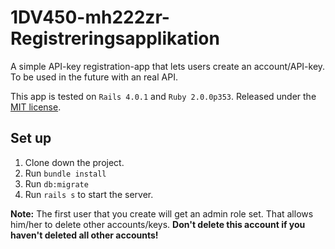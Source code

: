 # 1DV450-mh222zr-Registreringsapplikation
A simple API-key registration-app that lets users create an account/API-key. To be used in the future with an real API.

This app is tested on `Rails 4.0.1` and `Ruby 2.0.0p353`. Released under the [MIT license](LICENSE).

## Set up
1. Clone down the project.
2. Run `bundle install`
3. Run `db:migrate`
4. Run `rails s` to start the server.

**Note:** The first user that you create will get an admin role set. That allows him/her to delete other accounts/keys. **Don't delete this account if you haven't deleted all other accounts!**
